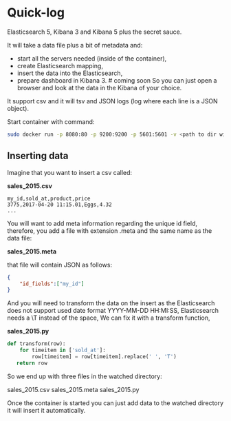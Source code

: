 # Quick-log
Elasticsearch 5, Kibana 3 and Kibana 5 plus the secret sauce.

It will take a data file plus a bit of metadata and:

- start all the servers needed (inside of the container),
- create Elasticsearch mapping,
- insert the data into the Elasticsearch,
- prepare dashboard in Kibana 3. # coming soon
So you can just open a browser and look at the data in the Kibana of your choice.

It support csv and it will tsv and JSON logs (log where each line is a JSON object).

Start container with command:

```bash
sudo docker run -p 8080:80 -p 9200:9200 -p 5601:5601 -v <path to dir with the data>:/inserts -d -e LOG_LEVEL=20 immunoglobul/quick-log:latest
```

## Inserting data
Imagine that you want to insert a csv called:

__sales_2015.csv__

```csv
my_id,sold_at,product,price
3775,2017-04-20 11:15.01,Eggs,4.32
...
```

You will want to add meta information regarding the unique id field, therefore, you add a file with extension .meta and the same name as the data file:

__sales_2015.meta__

that file will contain JSON as follows:

```json
{
    "id_fields":["my_id"]
}
```

And you will need to transform the data on the insert as the Elasticsearch does not support used date format YYYY-MM-DD HH:MI:SS, Elasticsearch needs a \T instead of the space, We can fix it with a transform function,

__sales_2015.py__

```python
def transform(row):
    for timeitem in ['sold_at']:
        row[timeitem] = row[timeitem].replace(' ', 'T')
   return row
```
So we end up with three files in the watched directory:

sales_2015.csv
sales_2015.meta
sales_2015.py

Once the container is started you can just add data to the watched directory it will insert it automatically.
